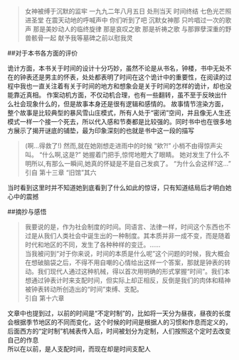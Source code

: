 > 女神被缚于沉默的监牢 一九九二年八月五日 处刑当天 时间终结 七色光芒照进圣堂 在震天动地的呼喊声中 你们听到了吧 沉默女神那 只吟唱过一次的歌声 那是美妙动人的临终旋律 那是哀叹之歌 那是祈祷之歌 与那罪孽深重的野兽骸骨一起 献予我等墓碑之前以慰我灵  

##对于本书各方面的评价  

诡计方面，本书关于时间的设计十分巧妙，虽然不论是从书名，钟楼，书中无处不在的钟表还是男主的怀表，处处都表明了时间在这个诡计中的重要性，在阅读的过程中我也一直关注着有关于时间的地方和想象会是关于时间的怎样的诡计，却也没能靠近真相。
作案动机方面，不仅动机合理，也有一些翻转，虽不至于反映出什么社会现象什么的，但是故事本身还是很有逻辑和感情的。
故事情节渲染方面，整个故事是比较典型的暴风雪山庄模式，所有人处于“密闭”空间，并且像无人生还模式一样一个接一个死去，所以代入感和节奏都是比较强的。同时书中也在很多地方展示了揭开谜底的铺垫，最为印象深刻的也就是书中这一段的描写

> (啊…得救了!)
然而,就在她刚想走进雨中的时候
“欸?!”
小梢不由得惊声尖叫。
“什么啊,这是?”
她握着门把手,惊愕地瞪大了眼睛。
她对发生了什么不明所以,有那么一瞬间,她真的怀疑是不是自己发疯了。
“为什么会这样?这…”
引自 第十三章 “旧馆”其六
  
当时看到这里时并不知道她到底看到了什么如此的惊讶，只有知道结局后才明白她心中的震撼

##摘抄与感悟

> 我要说的是，作为社会制度的时间。同语言、法律一样，时间这个东西也不过是从我们人类社会中诞生出的一种制度。其本质并非一成不变，而是随着时代和地区的不同，发生了各种种样的变迁。……  
当我被问到“对于你来说，时间的本质是什么呢”这个问题的时候，我大概会在想破脑袋之后，不得不用自嘲的心情给出这样一个答案，那就是钟表的转动。我们现代人通过这种机械，得以首次用明确的形式掌握“时间”。我们本想通过钟表计时来支配时间，但实际上却正相反，反倒是我们的肉体和精神被钟表转动所创造出的“时间”束缚、支配。  
引自 第十六章

文章中也提到过，以前的时间是“不定时制”的，比如将一天分为昼夜，昼夜的长度会根据季节地区的不同而变化，这个时候的时间是根据人的习惯和作息而定义的，后面西方的“定时制”机械表传入后，时间被划分为定制，人们按照这个定时去改变自己的作息   
所以在以前，是人支配时间，而现在却是时间支配人  



